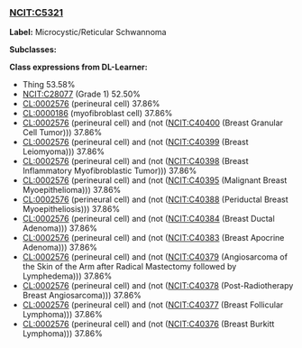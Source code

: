 
### [NCIT:C5321](http://purl.obolibrary.org/obo/NCIT_C5321)
**Label:** Microcystic/Reticular Schwannoma

**Subclasses:** 

**Class expressions from DL-Learner:**

- Thing 53.58%
- [NCIT:C28077](http://purl.obolibrary.org/obo/NCIT_C28077) (Grade 1) 52.50%
- [CL:0002576](http://purl.obolibrary.org/obo/CL_0002576) (perineural cell) 37.86%
- [CL:0000186](http://purl.obolibrary.org/obo/CL_0000186) (myofibroblast cell) 37.86%
- [CL:0002576](http://purl.obolibrary.org/obo/CL_0002576) (perineural cell) and (not ([NCIT:C40400](http://purl.obolibrary.org/obo/NCIT_C40400) (Breast Granular Cell Tumor))) 37.86%
- [CL:0002576](http://purl.obolibrary.org/obo/CL_0002576) (perineural cell) and (not ([NCIT:C40399](http://purl.obolibrary.org/obo/NCIT_C40399) (Breast Leiomyoma))) 37.86%
- [CL:0002576](http://purl.obolibrary.org/obo/CL_0002576) (perineural cell) and (not ([NCIT:C40398](http://purl.obolibrary.org/obo/NCIT_C40398) (Breast Inflammatory Myofibroblastic Tumor))) 37.86%
- [CL:0002576](http://purl.obolibrary.org/obo/CL_0002576) (perineural cell) and (not ([NCIT:C40395](http://purl.obolibrary.org/obo/NCIT_C40395) (Malignant Breast Myoepithelioma))) 37.86%
- [CL:0002576](http://purl.obolibrary.org/obo/CL_0002576) (perineural cell) and (not ([NCIT:C40388](http://purl.obolibrary.org/obo/NCIT_C40388) (Periductal Breast Myoepitheliosis))) 37.86%
- [CL:0002576](http://purl.obolibrary.org/obo/CL_0002576) (perineural cell) and (not ([NCIT:C40384](http://purl.obolibrary.org/obo/NCIT_C40384) (Breast Ductal Adenoma))) 37.86%
- [CL:0002576](http://purl.obolibrary.org/obo/CL_0002576) (perineural cell) and (not ([NCIT:C40383](http://purl.obolibrary.org/obo/NCIT_C40383) (Breast Apocrine Adenoma))) 37.86%
- [CL:0002576](http://purl.obolibrary.org/obo/CL_0002576) (perineural cell) and (not ([NCIT:C40379](http://purl.obolibrary.org/obo/NCIT_C40379) (Angiosarcoma of the Skin of the Arm after Radical Mastectomy followed by Lymphedema))) 37.86%
- [CL:0002576](http://purl.obolibrary.org/obo/CL_0002576) (perineural cell) and (not ([NCIT:C40378](http://purl.obolibrary.org/obo/NCIT_C40378) (Post-Radiotherapy Breast Angiosarcoma))) 37.86%
- [CL:0002576](http://purl.obolibrary.org/obo/CL_0002576) (perineural cell) and (not ([NCIT:C40377](http://purl.obolibrary.org/obo/NCIT_C40377) (Breast Follicular Lymphoma))) 37.86%
- [CL:0002576](http://purl.obolibrary.org/obo/CL_0002576) (perineural cell) and (not ([NCIT:C40376](http://purl.obolibrary.org/obo/NCIT_C40376) (Breast Burkitt Lymphoma))) 37.86%


